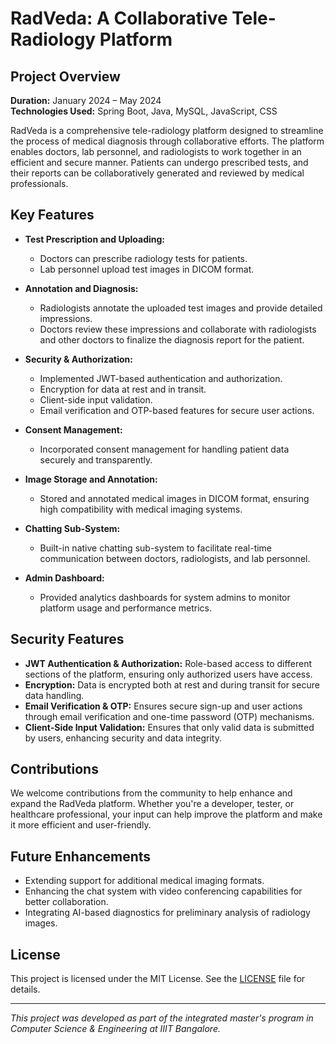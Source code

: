 # RadVeda: A Collaborative Tele-Radiology Platform

## Project Overview
**Duration:** January 2024 – May 2024  
**Technologies Used:** Spring Boot, Java, MySQL, JavaScript, CSS

RadVeda is a comprehensive tele-radiology platform designed to streamline the process of medical diagnosis through collaborative efforts. The platform enables doctors, lab personnel, and radiologists to work together in an efficient and secure manner. Patients can undergo prescribed tests, and their reports can be collaboratively generated and reviewed by medical professionals.

## Key Features
- **Test Prescription and Uploading:**
  - Doctors can prescribe radiology tests for patients.
  - Lab personnel upload test images in DICOM format.

- **Annotation and Diagnosis:**
  - Radiologists annotate the uploaded test images and provide detailed impressions.
  - Doctors review these impressions and collaborate with radiologists and other doctors to finalize the diagnosis report for the patient.

- **Security & Authorization:**
  - Implemented JWT-based authentication and authorization.
  - Encryption for data at rest and in transit.
  - Client-side input validation.
  - Email verification and OTP-based features for secure user actions.

- **Consent Management:**
  - Incorporated consent management for handling patient data securely and transparently.

- **Image Storage and Annotation:**
  - Stored and annotated medical images in DICOM format, ensuring high compatibility with medical imaging systems.

- **Chatting Sub-System:**
  - Built-in native chatting sub-system to facilitate real-time communication between doctors, radiologists, and lab personnel.

- **Admin Dashboard:**
  - Provided analytics dashboards for system admins to monitor platform usage and performance metrics.

## Security Features
- **JWT Authentication & Authorization:** Role-based access to different sections of the platform, ensuring only authorized users have access.
- **Encryption:** Data is encrypted both at rest and during transit for secure data handling.
- **Email Verification & OTP:** Ensures secure sign-up and user actions through email verification and one-time password (OTP) mechanisms.
- **Client-Side Input Validation:** Ensures that only valid data is submitted by users, enhancing security and data integrity.

## Contributions
We welcome contributions from the community to help enhance and expand the RadVeda platform. Whether you're a developer, tester, or healthcare professional, your input can help improve the platform and make it more efficient and user-friendly.

## Future Enhancements
- Extending support for additional medical imaging formats.
- Enhancing the chat system with video conferencing capabilities for better collaboration.
- Integrating AI-based diagnostics for preliminary analysis of radiology images.

## License
This project is licensed under the MIT License. See the [LICENSE](LICENSE) file for details.

---

*This project was developed as part of the integrated master's program in Computer Science & Engineering at IIIT Bangalore.*

